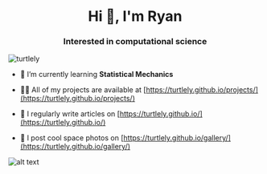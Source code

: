 <h1 align="center">Hi 👋, I'm Ryan</h1>
<h3 align="center">Interested in computational science</h3>

<p align="left"> <img src="https://komarev.com/ghpvc/?username=turtlely&label=Profile%20views&color=0e75b6&style=flat" alt="turtlely" /> </p>

- 🌱 I’m currently learning **Statistical Mechanics**

- 👨‍💻 All of my projects are available at [https://turtlely.github.io/projects/](https://turtlely.github.io/projects/)

- 📝 I regularly write articles on [https://turtlely.github.io/](https://turtlely.github.io/)

- 📝 I post cool space photos on [https://turtlely.github.io/gallery/](https://turtlely.github.io/gallery/)

![alt text](https://github.com/Turtlely/Turtlely.github.io/blob/ddaefa840e76562f965b9391e148fa01e4d918c9/assets/files/astro/rosette/A.png)

<p align="left">
</p>
